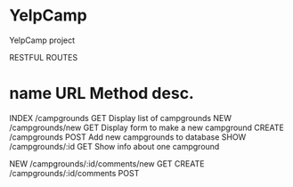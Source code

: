 # YelpCamp
YelpCamp project

RESTFUL ROUTES

name    URL                 Method  desc.
=========================================================================
INDEX   /campgrounds        GET     Display list of campgrounds
NEW     /campgrounds/new    GET     Display form to make a new campground
CREATE  /campgrounds        POST    Add new campgrounds to database
SHOW    /campgrounds/:id    GET     Show info about one campground


NEW     /campgrounds/:id/comments/new   GET
CREATE  /campgrounds/:id/comments       POST

